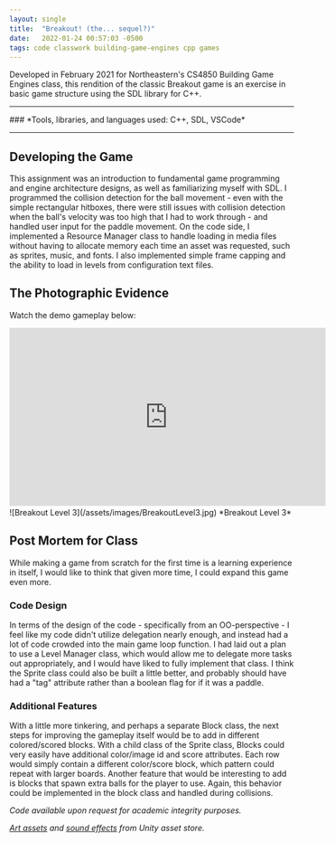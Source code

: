 ```yaml
---
layout: single
title:  "Breakout! (the... sequel?)"
date:   2022-01-24 00:57:03 -0500
tags: code classwork building-game-engines cpp games
---
```

Developed in February 2021 for Northeastern's CS4850 Building Game Engines class, this rendition of the classic Breakout game is an exercise in basic game structure using the SDL library for C++.
<hr> 
### *Tools, libraries, and languages used: C++, SDL, VSCode*
<hr>

## Developing the Game
This assignment was an introduction to fundamental game programming and engine architecture designs, as well as familiarizing myself with SDL. I programmed the collision detection for the ball movement - even with the simple rectangular hitboxes, there were still issues with collision detection when the ball's velocity was too high that I had to work through - and handled user input for the paddle movement. On the code side, I implemented a Resource Manager class to handle loading in media files without having to allocate memory each time an asset was requested, such as sprites, music, and fonts. I also implemented simple frame capping and the ability to load in levels from configuration text files.

## The Photographic Evidence

Watch the demo gameplay below:
<iframe width="560" height="315" src="https://www.youtube.com/embed/gIBNpGHR07k" frameborder="0" allow="accelerometer; autoplay; clipboard-write; encrypted-media; gyroscope; picture-in-picture" allowfullscreen></iframe>
<br>
![Breakout Level 3](/assets/images/BreakoutLevel3.jpg)
*Breakout Level 3*

## Post Mortem for Class
While making a game from scratch for the first time is a learning experience in itself, I would like to think that given more time, I could expand this game even more.
### Code Design
In terms of the design of the code - specifically from an OO-perspective - I feel like my code didn't utilize delegation nearly enough, and instead had a lot of code crowded into the main game loop function. I had laid out a plan to use a Level Manager class, which would allow me to delegate more tasks out appropriately, and I would have liked to fully implement that class. I think the Sprite class could also be built a little better, and probably should have had a "tag" attribute rather than a boolean flag for if it was a paddle.
### Additional Features
With a little more tinkering, and perhaps a separate Block class, the next steps for improving the gameplay itself would be to add in different colored/scored blocks. With a child class of the Sprite class, Blocks could very easily have additional color/image id and score attributes. Each row would simply contain a different color/score block, which pattern could repeat with larger boards. Another feature that would be interesting to add is blocks that spawn extra balls for the player to use. Again, this behavior could be implemented in the block class and handled during collisions.

*Code available upon request for academic integrity purposes.*

*[Art assets][art-assets] and [sound effects][sound-effects] from Unity asset store.*

[art-assets]: https://assetstore.unity.com/packages/templates/packs/2d-breakout-example-project-107757
[sound-effects]: https://assetstore.unity.com/packages/audio/sound-fx/free-sound-fx-31837
